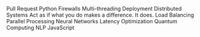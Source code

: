 Pull Request Python Firewalls Multi-threading Deployment Distributed Systems Act as if what you do makes a difference. It does. Load Balancing Parallel Processing Neural Networks Latency Optimization Quantum Computing NLP JavaScript
